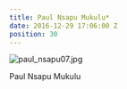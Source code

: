 ```yaml
---
title: Paul Nsapu Mukulu*
date: 2016-12-29 17:06:00 Z
position: 30
---
```


![paul_nsapu07.jpg](/uploads/paul_nsapu07.jpg)

Paul Nsapu Mukulu